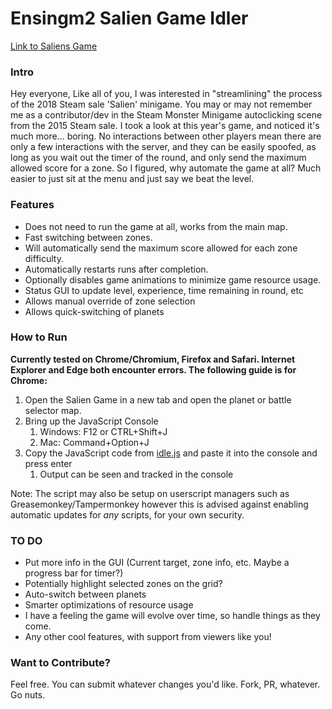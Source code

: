 # Ensingm2 Salien Game Idler

[Link to Saliens Game](https://steamcommunity.com/saliengame/play)

### Intro
Hey everyone, Like all of you, I was interested in "streamlining" the process of the 2018 Steam sale 'Salien' minigame. You may or may not remember me as a contributor/dev in the Steam Monster Minigame autoclicking scene from the 2015 Steam sale. I took a look at this year's game, and noticed it's much more... boring. No interactions between other players mean there are only a few interactions with the server, and they can be easily spoofed, as long as you wait out the timer of the round, and only send the maximum allowed score for a zone. So I figured, why automate the game at all? Much easier to just sit at the menu and just say we beat the level.

### Features
* Does not need to run the game at all, works from the main map.
* Fast switching between zones.
* Will automatically send the maximum score allowed for each zone difficulty.
* Automatically restarts runs after completion.
* Optionally disables game animations to minimize game resource usage.
* Status GUI to update level, experience, time remaining in round, etc
* Allows manual override of zone selection
* Allows quick-switching of planets

### How to Run
**Currently tested on Chrome/Chromium, Firefox and Safari. Internet Explorer and Edge both encounter errors. The following guide is for Chrome:**

1. Open the Salien Game in a new tab and open the planet or battle selector map.
2. Bring up the JavaScript Console
   1. Windows: F12 or CTRL+Shift+J
   1. Mac: Command+Option+J
3. Copy the JavaScript code from [idle.js](https://raw.githubusercontent.com/ensingm2/saliengame_idler/master/idle.js) and paste it into the console and press enter
   1. Output can be seen and tracked in the console

Note: The script may also be setup on userscript managers such as Greasemonkey/Tampermonkey however this is advised against enabling automatic updates for _*any*_ scripts, for your own security.

### TO DO
* Put more info in the GUI (Current target, zone info, etc. Maybe a progress bar for timer?)
* Potentially highlight selected zones on the grid?
* Auto-switch between planets
* Smarter optimizations of resource usage
* I have a feeling the game will evolve over time, so handle things as they come.
* Any other cool features, with support from viewers like you!

### Want to Contribute?
Feel free. You can submit whatever changes you'd like. Fork, PR, whatever. Go nuts.
